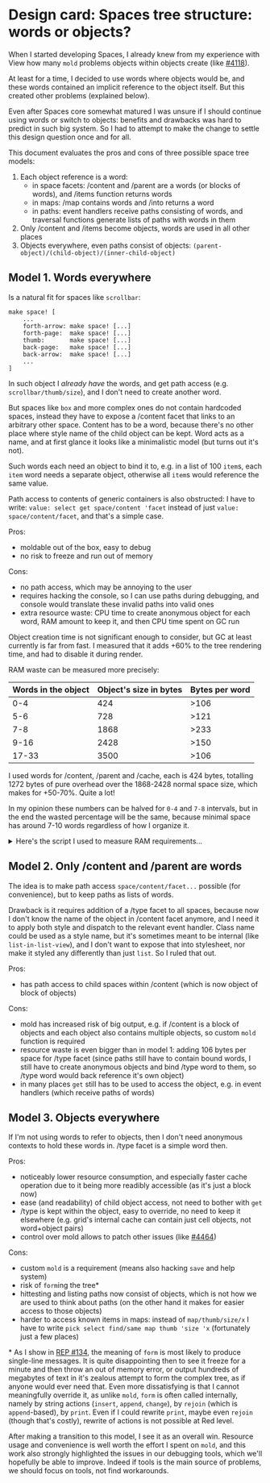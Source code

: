 # Design card: Spaces tree structure: words or objects?

When I started developing Spaces, I already knew from my experience with View how many `mold` problems objects within objects create (like [#4118](https://github.com/red/red/issues/4118)).

At least for a time, I decided to use words where objects would be, and these words contained an implicit reference to the object itself. But this created other problems (explained below).

Even after Spaces core somewhat matured I was unsure if I should continue using words or switch to objects: benefits and drawbacks was hard to predict in such big system. So I had to attempt to make the change to settle this design question once and for all.

This document evaluates the pros and cons of three possible space tree models:
1. Each object reference is a word:
   - in space facets: /content and /parent are a words (or blocks of words), and /items function returns words
   - in maps: /map contains words and /into returns a word
   - in paths: event handlers receive paths consisting of words, and traversal functions generate lists of paths with words in them
2. Only /content and /items become objects, words are used in all other places
3. Objects everywhere, even paths consist of objects: `(parent-object)/(child-object)/(inner-child-object)`

## Model 1. Words everywhere

Is a natural fit for spaces like `scrollbar`:
```
make space! [
	...
	forth-arrow: make space! [...]
	forth-page:  make space! [...]
	thumb:       make space! [...]
	back-page:   make space! [...]
	back-arrow:  make space! [...]
	...
]
```
In such object I *already have* the words, and get path access (e.g. `scrollbar/thumb/size`), and I don't need to create another word.

But spaces like `box` and more complex ones do not contain hardcoded spaces, instead they have to expose a /content facet that links to an arbitrary other space. Content has to be a word, because there's no other place where style name of the child object can be kept. Word acts as a name, and at first glance it looks like a minimalistic model (but turns out it's not).

Such words each need an object to bind it to, e.g. in a list of 100 `item`s, each `item` word needs a separate object, otherwise all `item`s would reference the same value.

Path access to contents of generic containers is also obstructed: I have to write: `value: select get space/content 'facet` instead of just `value: space/content/facet`, and that's a simple case.

Pros:
- moldable out of the box, easy to debug
- no risk to freeze and run out of memory

Cons:
- no path access, which may be annoying to the user
- requires hacking the console, so I can use paths during debugging, and console would translate these invalid paths into valid ones
- extra resource waste: CPU time to create anonymous object for each word, RAM amount to keep it, and then CPU time spent on GC run

Object creation time is not significant enough to consider, but GC at least currently is far from fast. I measured that it adds +60% to the tree rendering time, and had to disable it during render.

RAM waste can be measured more precisely:

| Words in the object | Object's size in bytes | Bytes per word |
|-|-|-|
| 0-4   | 424   | >106 |
| 5-6   | 728   | >121 |
| 7-8   | 1868  | >233 |
| 9-16  | 2428  | >150 |
| 17-33 | 3500  | >106 |

I used words for /content, /parent and /cache, each is 424 bytes, totalling 1272 bytes of pure overhead over the 1868-2428 normal space size, which makes for +50-70%. Quite a lot!

In my opinion these numbers can be halved for `0-4` and `7-8` intervals, but in the end the wasted percentage will be the same, because minimal space has around 7-10 words regardless of how I organize it.

<details><summary>Here's the script I used to measure RAM requirements...</summary>

```
Red []

recycle/off
recalc: does [
	report/text: form try [
		proto: do type/text
		new: load spec/text
		s1: stats
		loop n: 10000 [make proto new]
		to integer! stats - s1 / n
	]
	do-events/no-wait
	recycle
]
view [
	text "Measure the size of a datatype" return
	text "Type:" type: drop-down select 4 focus
		data foreach x sort to [] exclude any-type! immediate! [append [] form x]
		on-change :recalc
		on-key [if event/key = tab [set-focus spec]]
		return
	text "Spec:" spec: field 200 "" on-enter :recalc
		on-key [if event/key = tab [set-focus type]]
		return
	report: text 300x100
]
quit
```

</details>



## Model 2. Only /content and /parent are words

The idea is to make path access `space/content/facet...` possible (for convenience), but to keep paths as lists of words.

Drawback is it requires addition of a /type facet to all spaces, because now I don't know the name of the object in /content facet anymore, and I need it to apply both style and dispatch to the relevant event handler. Class name could be used as a style name, but it's sometimes meant to be internal (like `list-in-list-view`), and I don't want to expose that into stylesheet, nor make it styled any differently than just `list`. So I ruled that out.

Pros:
- has path access to child spaces within /content (which is now object of block of objects)

Cons:
- mold has increased risk of big output, e.g. if /content is a block of objects and each object also contains multiple objects, so custom `mold` function is required
- resource waste is even bigger than in model 1: adding 106 bytes per space for /type facet (since paths still have to contain bound words, I still have to create anonymous objects and bind /type word to them, so /type word would back reference it's own object)
- in many places `get` still has to be used to access the object, e.g. in event handlers (which receive paths of words)

## Model 3. Objects everywhere

If I'm not using words to refer to objects, then I don't need anonymous contexts to hold these words in. /type facet is a simple word then.

Pros:
- noticeably lower resource consumption, and especially faster cache operation due to it being more readibly accessible (as it's just a block now)
- ease (and readability) of child object access, not need to bother with `get`
- /type is kept within the object, easy to override, no need to keep it elsewhere (e.g. grid's internal cache can contain just cell objects, not word+object pairs)
- control over mold allows to patch other issues (like [#4464](https://github.com/red/red/issues/4464))

Cons:
- custom `mold` is a requirement (means also hacking `save` and help system)
- risk of `form`ing the tree\*
- hittesting and listing paths now consist of objects, which is not how we are used to think about paths (on the other hand it makes for easier access to those objects)
- harder to access known items in maps: instead of `map/thumb/size/x` I have to write `pick select find/same map thumb 'size 'x` (fortunately just a few places) 

\* As I show in [REP #134](https://github.com/red/REP/issues/134), the meaning of `form` is most likely to produce single-line messages. It is quite disappointing then to see it freeze for a minute and then throw an out of memory error, or output hundreds of megabytes of text in it's zealous attempt to form the complex tree, as if anyone would ever need that. Even more dissatisfying is that I cannot meaningfully override it, as unlike `mold`, `form` is often called internally, namely by string actions (`insert`, `append`, `change`), by `rejoin` (which is `append`-based), by `print`. Even if I could rewrite `print`, maybe even `rejoin` (though that's costly), rewrite of actions is not possible at Red level.

After making a transition to this model, I see it as an overall win. Resource usage and convenience is well worth the effort I spent on `mold`, and this work also strongly highlighted the issues in our debugging tools, which we'll hopefully be able to improve. Indeed if tools is the main source of problems, we should focus on tools, not find workarounds.
